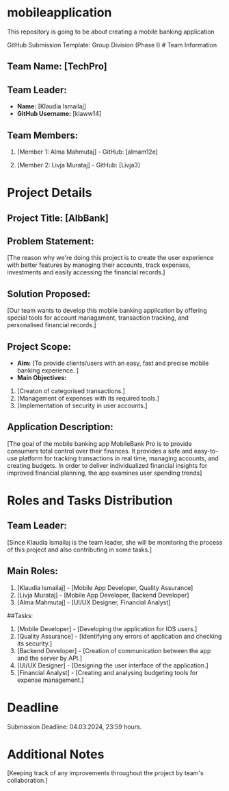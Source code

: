 # mobileapplication
This repository is going to be about creating a mobile banking application

GitHub Submission Template: Group Division (Phase I) # Team Information
## Team Name: [TechPro]

## Team Leader:
-  **Name:** [Klaudia Ismailaj]
- **GitHub Username:** [klaww14]

## Team Members:
1. [Member 1: Alma Mahmutaj] - GitHub: [almam12e]

2. [Member 2: Livja Murataj] - GitHub: [Livja3]


# Project Details

## Project Title: [AlbBank]

## Problem Statement:
[The reason why we're doing this project is to create the user experience with better features by managing their accounts,
track expenses, investments and easily accessing the financial records.]

## Solution Proposed:
[Our team wants to develop this mobile banking application by offering special tools for account managament, transaction tracking,
and personalised financial records.]

## Project Scope:
- **Aim:** [To provide clients/users with an easy, fast and precise mobile banking experience. ]
- **Main Objectives:**
1. [Creaton of categorised transactions.]
2. [Management of expenses with its required tools.]
3. [Implementation of security in user accounts.]

## Application Description:
[The goal of the mobile banking app MobileBank Pro is to provide consumers total control over their finances. 
It provides a safe and easy-to-use platform for tracking transactions in real time, 
managing accounts, and creating budgets. In order to deliver individualized financial insights 
for improved financial planning, the app examines user spending trends]

# Roles and Tasks Distribution

## Team Leader:

[Since Klaudia Ismailaj is the team leader, she will be monitoring the process of this project and also contributing in some tasks.]

## Main Roles:
1. [Klaudia Ismailaj] - [Mobile App Developer, Quality Assurance]
2. [Livja Murataj] - [Mobile App Developer, Backend Developer]
3. [Alma Mahmutaj] - [UI/UX Designer, Financial Analyst]

##Tasks:
1. [Mobile Developer] - [Developing the application for IOS users.]
2. [Quality Assurance] - [Identifying any errors of application and checking its security.]
3. [Backend Developer] - [Creation of communication between the app and the server by API.] 
4. [UI/UX Designer] - [Designing the user interface of the application.]
5. [Financial Analyst] - [Creating and analysing budgeting tools for expense management.]


# Deadline
Submission Deadline: 04.03.2024, 23:59 hours.

# Additional Notes
[Keeping track of any improvements throughout the project by team's collaboration.]
